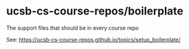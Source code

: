 # ucsb-cs-course-repos/boilerplate

The support files that should be in every course repo

See: <https://ucsb-cs-course-repos.github.io/topics/setup_boilerplate/>
